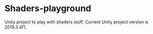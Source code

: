 # Shaders-playground
Unity project to play with shaders stuff. Current Unity project version is 2019.3.4f1.
